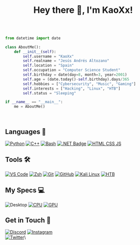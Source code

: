 <h1 align="center">Hey there 👋, I'm KaoXx!</h1>

<br />

<br />

```py
from datetime import date

class AboutMe():
    def __init__(self):
        self.username = "KaoXx"
        self.realname = "Jesús Andrés Altozano"
        self.location = "Spain"
        self.occupation = "Computer Science Student"
        self.birthday = date(day=8, month=3, year=2001)
        self.age = (date.today()-self.birthday).days/365 
        self.hobbies = ["Cybersecurity", "Music", "Gaming"]
        self.interests = ["Hacking", "Linux", "HTB"]
        self.status = "Sleeping"

if __name__ == "__main__":
    me = AboutMe()
```
<br />


Languages 💾
------------

[![Python](    https://img.shields.io/badge/-Python-333333?style=for-the-badge&logo=python&logoColor=white&labelColor=3776FB     )](https://www.python.org/)
[![C++](       https://img.shields.io/badge/-C++-333333?style=for-the-badge&logo=c%2B%2B&logoColor=white&labelColor=00599C       )](https://isocpp.org/)
[![Bash](      https://img.shields.io/badge/-Bash-333333?style=for-the-badge&logo=gnubash&logoColor=white&labelColor=4EAA25      )](https://www.gnu.org/software/bash/)
[![.NET Badge](https://img.shields.io/badge/.NET-512BD4?logo=dotnet&logoColor=fff&style=for-the-badge)](https://dotnet.microsoft.com/es-es/)
[![HTML CSS JS](https://img.shields.io/badge/-HTML_CSS_JS-333333?style=for-the-badge&logo=html5&logoColor=white&labelColor=DD3A0A)](https://www.w3schools.com/where_to_start.asp)

Tools 🛠️
--------

[![VS Code](   https://img.shields.io/badge/-VS_Code-333333?style=for-the-badge&logo=visualstudiocode&logoColor=white&labelColor=007ACC)](https://code.visualstudio.com/)
[![Zsh](       https://img.shields.io/badge/-Zsh-333333?style=for-the-badge&logo=zelle&logoColor=white&labelColor=FF2299               )](https://www.zsh.org/)
[![Git](       https://img.shields.io/badge/-Git-333333?style=for-the-badge&logo=git&logoColor=white&labelColor=F05032                 )](https://git-scm.com/)
[![GitHub](    https://img.shields.io/badge/-GitHub-333333?style=for-the-badge&logo=github&logoColor=white&labelColor=222222           )](https://github.com/)
[![Kali Linux](https://img.shields.io/badge/Kali%20Linux-557C94?logo=kalilinux&logoColor=fff&style=for-the-badge)](https://www.hackthebox.com/)
[![HTB](    https://img.shields.io/badge/-HackTheBox-%239FEF00?style=for-the-badge&logo=hackthebox&logoColor=white           )](https://www.hackthebox.com/)


My Specs 💻
-----------

![Desktop](https://img.shields.io/badge/Custom-Desktop-333333?style=for-the-badge&logo=pcgamingwiki&logoColor=white&labelColor=FF2299)
[![CPU](https://img.shields.io/badge/Intel-0071C5?logo=intel&logoColor=fff&style=for-the-badge)](https://www.intel.la/content/www/xl/es/products/sku/199325/intel-core-i710700kf-processor-16m-cache-up-to-5-10-ghz/specifications.html)
[![GPU](https://img.shields.io/badge/NVIDIA-3070_TI?logo=nvidia&logoColor=fff&style=for-the-badge)](https://www.nvidia.com/es-es/geforce/graphics-cards/30-series/rtx-3070-3070ti/)

Get in Touch 📡
---------------

[![Discord](https://img.shields.io/badge/-%E2%81%A0%20%E2%81%A0%E2%81%A0%20%E2%81%A0ka0xx%E2%81%A0%20%E2%81%A0%20-333333?style=for-the-badge&logo=discord&logoColor=white&labelColor=5865F2)](https://discord.com/channels/@me)
[![Instagram](https://img.shields.io/badge/-@jesus%95anndres__-333333?style=for-the-badge&logo=instagram&logoColor=white&labelColor=E4405F)](https://www.instagram.com/jesus_anndres)\
[![Twitter](https://img.shields.io/badge/-@imKaoXx__-333333?style=for-the-badge&logo=twitter&logoColor=white&labelColor=1DA1F2)](https://x.com/imKaoXx)\


























